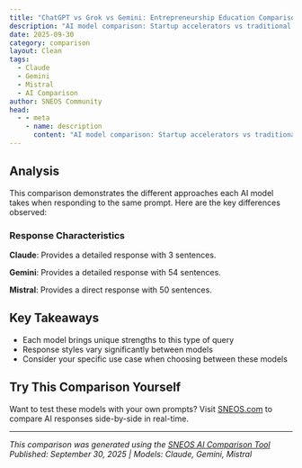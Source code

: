 ```yaml
---
title: "ChatGPT vs Grok vs Gemini: Entrepreneurship Education Comparison 2025"
description: "AI model comparison: Startup accelerators vs traditional business education..."
date: 2025-09-30
category: comparison
layout: Clean
tags:
  - Claude
  - Gemini
  - Mistral
  - AI Comparison
author: SNEOS Community
head:
  - - meta
    - name: description
      content: "AI model comparison: Startup accelerators vs traditional business education..."
---
```


<ChatComparison
  title="ChatGPT vs Grok vs Gemini: Entrepreneurship Education Comparison 2025"
  prompt="Startup accelerators vs traditional business education"
  :responses='{
    "Claude": "Here\u0027s a comparison of startup accelerators versus traditional business education:\n\n## **Startup Accelerators**\n\n### Advantages:\n- **Speed \u0026 Intensity**: 3-6 month intensive programs vs 2-4 years\n- **Real-world Focus**: Work on actual startups, not case studies\n- **Immediate Funding**: Often provide $20K-$250K\u002B seed investment\n- **Mentor Network**: Direct access to successful entrepreneurs and investors\n- **Market Validation**: Forces rapid testing of business ideas\n- **Demo Day**: Direct pitch opportunity to investors\n- **Peer Learning**: Cohort of fellow entrepreneurs facing similar challenges\n\n### Limitations:\n- **Narrow Focus**: Primarily tech/scalable startups\n- **High Pressure**: Intense, potentially unsustainable pace\n- **Limited Theory**: Less foundational business knowledge\n- **Selectivity**: Extremely competitive admission (1-3% acceptance rates)\n- **Equity Cost**: Usually take 6-10% company equity\n\n## **Traditional Business Education (MBA, etc.)**\n\n### Advantages:\n- **Comprehensive Foundation**: Finance, marketing, operations, strategy\n- **Analytical Skills**: Deep dive into frameworks and methodologies\n- **Network Breadth**: Alumni across industries and functions\n- **Credibility**: Established brand recognition with employers/investors\n- **Career Flexibility**: Opens doors beyond entrepreneurship\n- **Resources**: Libraries, research, faculty expertise\n\n### Limitations:\n- **Time Investment**: 2\u002B years away from building\n- **Cost**: $100K-$200K\u002B with opportunity cost\n- **Theoretical Focus**: Case studies vs real experience\n- **Risk Aversion**: Often emphasizes corporate thinking\n- **Slower Pace**: Academic calendar vs startup speed\n\n## **Which to Choose?**\n\n**Choose Accelerators if:**\n- You have a viable startup idea ready to scale\n- You learn best by doing\n- You need immediate funding and mentorship\n- You\u0027re focused specifically on entrepreneurship\n\n**Choose Traditional Education if:**\n- You want broad business knowledge\n- You\u0027re exploring different career paths\n- You value the credential and alumni network\n- You prefer structured, comprehensive learning\n\n**Alternative Approach:** Some entrepreneurs do both - MBA first for foundation, then accelerator for execution.",
    "Gemini": "Okay, let\u0027s break down the differences between startup accelerators and traditional business education (like an MBA). They both aim to improve your business acumen, but they approach it from drastically different angles.\n\n**Startup Accelerators**\n\n*   **Focus:** Rapid growth and scaling a specific startup.  They\u0027re highly practical and geared towards launching or accelerating an existing business.\n*   **Duration:** Typically short-term, intense programs (3-6 months).\n*   **Curriculum:**  Hands-on workshops, mentorship, and networking focused on specific startup needs:\n    *   Product development\n    *   Customer acquisition\n    *   Fundraising (pitching to investors)\n    *   Legal and accounting basics\n    *   Team building\n*   **Learning Style:** Experiential learning.  You\u0027re *doing* a startup, not just learning about it.  Emphasis on iteration and learning from failures.\n*   **Mentorship:**  A key component.  You\u0027ll get guidance from experienced entrepreneurs, investors, and industry experts.\n*   **Networking:**  Connect with other founders, investors, and potential partners.\n*   **Cost:**  Often, accelerators take an equity stake in your company (a small percentage of ownership) in exchange for the program, mentorship, and potential seed funding.  Some may have a small upfront fee.\n*   **Outcome:**  Ideally, a polished pitch, a validated business model, traction with customers, and potential seed funding to continue growing the business.\n*   **Target Audience:**  Early-stage startups (idea stage to pre-seed/seed stage) with a viable business idea and a strong team.\n\n**Traditional Business Education (e.g., MBA)**\n\n*   **Focus:** Broad business knowledge and leadership skills.  They aim to give you a comprehensive understanding of business functions.\n*   **Duration:**  Typically 1-2 years (full-time).  Part-time options are also available.\n*   **Curriculum:**  Covers a wide range of topics:\n    *   Finance\n    *   Accounting\n    *   Marketing\n    *   Operations\n    *   Strategy\n    *   Economics\n    *   Organizational Behavior\n    *   Leadership\n*   **Learning Style:**  Mix of lectures, case studies, group projects, and simulations.  More theoretical than experiential.\n*   **Mentorship:**  May have some mentorship opportunities, but it\u0027s not as central as in accelerators.\n*   **Networking:**  Opportunities to connect with classmates, professors, and alumni.\n*   **Cost:**  Significant tuition fees.  Can range from tens of thousands to hundreds of thousands of dollars.\n*   **Outcome:**  Improved business acumen, a broader understanding of business concepts, a valuable credential, and enhanced career prospects (often in established companies).\n*   **Target Audience:**  Professionals with a few years of work experience who want to advance their careers, change industries, or gain a broader understanding of business.  Some may want to start their own business eventually, but it\u0027s not the primary focus.\n\n**Here\u0027s a table summarizing the key differences:**\n\n| Feature             | Startup Accelerator                           | Traditional Business Education (e.g., MBA)              |\n| ------------------- | --------------------------------------------- | -------------------------------------------------------- |\n| **Primary Focus**    | Rapid startup growth                         | Broad business knowledge and leadership skills         |\n| **Duration**        | 3-6 months                                    | 1-2 years                                                 |\n| **Curriculum**       | Startup-specific, hands-on                   | Comprehensive business topics, more theoretical          |\n| **Learning Style**   | Experiential, \u0022learning by doing\u0022           | Lectures, case studies, group projects                   |\n| **Mentorship**       | Critical component                             | Less central                                              |\n| **Networking**       | Startups, investors, industry experts        | Classmates, professors, alumni                           |\n| **Cost**             | Equity stake (usually) or small fee         | High tuition fees                                          |\n| **Outcome**          | Startup growth, funding potential            | Improved career prospects, broader business understanding |\n| **Target Audience** | Early-stage startups                          | Professionals seeking career advancement/change          |\n\n**When to Choose Which:**\n\n*   **Choose a Startup Accelerator if:**\n    *   You have a promising startup idea and a team.\n    *   You\u0027re ready to dedicate yourself full-time to building your business.\n    *   You need mentorship and guidance to accelerate your growth.\n    *   You\u0027re looking for potential seed funding.\n    *   You\u0027re comfortable giving up a small equity stake in your company.\n    *   Your primary goal is to launch and grow your startup *now*.\n\n*   **Choose Traditional Business Education if:**\n    *   You want a broader understanding of business principles.\n    *   You\u0027re looking to advance your career within an established company.\n    *   You want to change industries.\n    *   You value a recognized credential (e.g., MBA).\n    *   You\u0027re not ready to commit full-time to a startup *yet*.\n    *   You want to build a strong professional network.\n    *   You can afford the high tuition fees.\n\n**Can You Do Both?**\n\nYes! Some people pursue an MBA first to gain a solid foundation in business and then later join a startup accelerator when they have a specific idea they want to pursue.  Others might go through an accelerator and then realize they need more formal business education to address specific gaps in their knowledge.\n\n**In conclusion:**\n\nAccelerators are for *doing*, MBAs are for *learning broadly*.  Choose the path that best aligns with your current goals and stage of your career/startup. They aren\u0027t mutually exclusive, and both can be valuable depending on your situation.\n",
    "Mistral": "Startup accelerators and traditional business education serve different purposes and cater to different stages of entrepreneurial development. Here\u0027s a comparison of the two:\n\n### Startup Accelerators\n\n**Purpose:**\n- To help early-stage startups grow rapidly through mentorship, funding, and networking opportunities.\n\n**Key Features:**\n1. **Mentorship:**\n   - Access to experienced entrepreneurs, industry experts, and investors who provide guidance and advice.\n\n2. **Funding:**\n   - Often provide seed funding or investment in exchange for equity.\n\n3. **Networking:**\n   - Opportunities to connect with other startups, investors, and industry professionals.\n\n4. **Resources:**\n   - Access to office space, legal advice, marketing support, and other resources.\n\n5. **Program Structure:**\n   - Typically structured as a cohort-based program lasting 3-6 months, culminating in a demo day where startups pitch to investors.\n\n6. **Focus:**\n   - Emphasis on rapid growth, product development, and market validation.\n\n**Pros:**\n- Intensive, hands-on experience.\n- Direct access to funding and investors.\n- Strong networking opportunities.\n- Focused on practical, real-world application.\n\n**Cons:**\n- Highly competitive to get into.\n- Often requires giving up equity.\n- Limited to early-stage startups.\n\n### Traditional Business Education\n\n**Purpose:**\n- To provide a comprehensive understanding of business principles, theories, and practices.\n\n**Key Features:**\n1. **Curriculum:**\n   - Broad range of courses covering finance, marketing, management, entrepreneurship, and more.\n\n2. **Degree Programs:**\n   - Offers undergraduate, graduate (MBA), and specialized programs (e.g., Executive MBA, Entrepreneurship programs).\n\n3. **Faculty:**\n   - Taught by academic experts and sometimes industry professionals.\n\n4. **Duration:**\n   - Typically 2-4 years for undergraduate programs and 1-2 years for graduate programs.\n\n5. **Focus:**\n   - Emphasis on theoretical knowledge, case studies, and sometimes practical projects.\n\n**Pros:**\n- Comprehensive education covering all aspects of business.\n- Credibility and recognition of a formal degree.\n- Opportunities for internships and career development.\n- Networking with alumni and industry professionals.\n\n**Cons:**\n- High cost of tuition.\n- Time-consuming, often requiring full-time commitment.\n- Less focused on immediate, hands-on startup experience.\n\n### Choosing Between the Two\n\n**When to Choose a Startup Accelerator:**\n- If you have a startup idea and need immediate support, funding, and mentorship to grow quickly.\n- If you are looking for a hands-on, practical experience focused on rapid growth.\n- If you are already in the early stages of developing your startup.\n\n**When to Choose Traditional Business Education:**\n- If you want a comprehensive understanding of business principles and theories.\n- If you are looking to build a career in business or entrepreneurship over the long term.\n- If you value the credibility and recognition of a formal degree.\n\n### Conclusion\n\nBoth startup accelerators and traditional business education have their own strengths and weaknesses. The choice between the two depends on your specific goals, the stage of your entrepreneurial journey, and your personal preferences. Some entrepreneurs even combine both, using traditional business education to build a strong foundation and then leveraging startup accelerators to launch and grow their ventures."
  }'
  published-date="12:03"
/>

## Analysis

This comparison demonstrates the different approaches each AI model takes when responding to the same prompt. Here are the key differences observed:

### Response Characteristics

**Claude**: Provides a detailed response with 3 sentences. 

**Gemini**: Provides a detailed response with 54 sentences. 

**Mistral**: Provides a direct response with 50 sentences. 

## Key Takeaways

- Each model brings unique strengths to this type of query
- Response styles vary significantly between models
- Consider your specific use case when choosing between these models

## Try This Comparison Yourself

Want to test these models with your own prompts? Visit [SNEOS.com](https://sneos.com) to compare AI responses side-by-side in real-time.

---

*This comparison was generated using the [SNEOS AI Comparison Tool](https://sneos.com)*
*Published: September 30, 2025 | Models: Claude, Gemini, Mistral*
